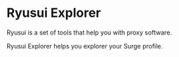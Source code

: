 # Ryusui Explorer

Ryusui is a set of tools that help you with proxy software.

Ryusui Explorer helps you explorer your Surge profile.
